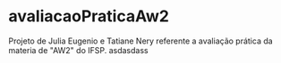 # avaliacaoPraticaAw2
Projeto de Julia Eugenio e Tatiane Nery referente a avaliação prática da materia de "AW2" do IFSP.
asdasdass